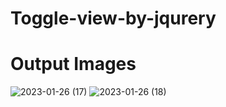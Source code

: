 # Toggle-view-by-jqurery
# Output Images

![2023-01-26 (17)](https://user-images.githubusercontent.com/109498434/214787930-9669685d-9fb3-4836-968c-25dc483ff5d0.png)
![2023-01-26 (18)](https://user-images.githubusercontent.com/109498434/214787972-8e42ac2e-cbb3-472a-8c5f-48b9e7d4e9e8.png)
